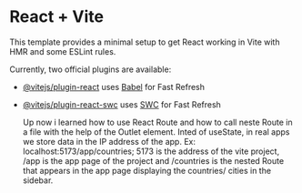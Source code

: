 # React + Vite

This template provides a minimal setup to get React working in Vite with HMR and some ESLint rules.

Currently, two official plugins are available:

- [@vitejs/plugin-react](https://github.com/vitejs/vite-plugin-react/blob/main/packages/plugin-react/README.md) uses [Babel](https://babeljs.io/) for Fast Refresh
- [@vitejs/plugin-react-swc](https://github.com/vitejs/vite-plugin-react-swc) uses [SWC](https://swc.rs/) for Fast Refresh

  Up now i learned how to use React Route and how to call neste Route in a file with the help of the Outlet element. Inted of useState, in real apps we store data in the IP address of the app. Ex: localhost:5173/app/countries; 5173 is the address of the vite project, /app is the app page of the project and /countries is the nested Route that appears in the app page displaying the countries/ cities in the sidebar.
